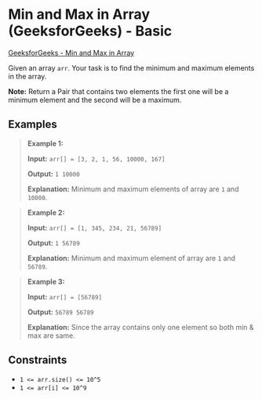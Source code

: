 # Min and Max in Array (GeeksforGeeks) - Basic

[GeeksforGeeks - Min and Max in Array](https://www.geeksforgeeks.org/problems/find-minimum-and-maximum-element-in-an-array4428/1)

Given an array `arr`. Your task is to find the minimum and maximum elements in the array.

**Note:** Return a Pair that contains two elements the first one will be a minimum element and the second will be a maximum.

## Examples

> **Example 1:**
>
> **Input:** `arr[] = [3, 2, 1, 56, 10000, 167]`
>
> **Output:** `1 10000`
>
> **Explanation:** Minimum and maximum elements of array are `1` and `10000`.

> **Example 2:**
>
> **Input:** `arr[] = [1, 345, 234, 21, 56789]`
>
> **Output:** `1 56789`
>
> **Explanation:** Minimum and maximum element of array are `1` and `56789`.

> **Example 3:**
>
> **Input:** `arr[] = [56789]`
>
> **Output:** `56789 56789`
>
> **Explanation:** Since the array contains only one element so both min & max are same.

## Constraints

- `1 <= arr.size() <= 10^5`
- `1 <= arr[i] <= 10^9`
